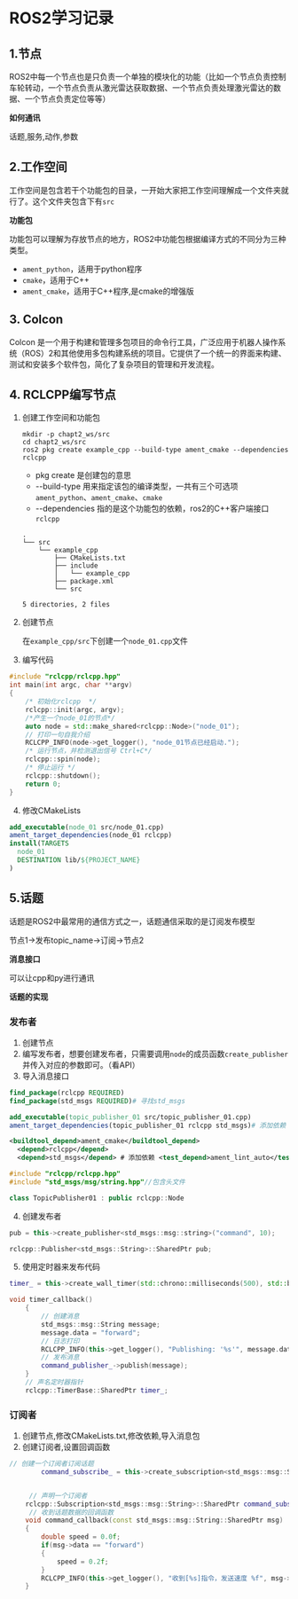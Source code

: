 # ROS2学习记录

## 1.节点

ROS2中每一个节点也是只负责一个单独的模块化的功能（比如一个节点负责控制车轮转动，一个节点负责从激光雷达获取数据、一个节点负责处理激光雷达的数据、一个节点负责定位等等）

**如何通讯**

话题,服务,动作,参数

## 2.工作空间


工作空间是包含若干个功能包的目录，一开始大家把工作空间理解成一个文件夹就行了。这个文件夹包含下有`src`

**功能包**

功能包可以理解为存放节点的地方，ROS2中功能包根据编译方式的不同分为三种类型。

- `ament_python`，适用于python程序
- `cmake`，适用于C++
- `ament_cmake`，适用于C++程序,是cmake的增强版

## 3. Colcon


Colcon 是一个用于构建和管理多包项目的命令行工具，广泛应用于机器人操作系统（ROS）2和其他使用多包构建系统的项目。它提供了一个统一的界面来构建、测试和安装多个软件包，简化了复杂项目的管理和开发流程。

## 4. RCLCPP编写节点

1. 创建工作空间和功能包

   ```
   mkdir -p chapt2_ws/src
   cd chapt2_ws/src
   ros2 pkg create example_cpp --build-type ament_cmake --dependencies rclcpp
   ```

   - pkg create 是创建包的意思
   - --build-type 用来指定该包的编译类型，一共有三个可选项`ament_python`、`ament_cmake`、`cmake`
   - --dependencies 指的是这个功能包的依赖，ros2的C++客户端接口`rclcpp`

   ```
   .
   └── src
       └── example_cpp
           ├── CMakeLists.txt
           ├── include
           │   └── example_cpp
           ├── package.xml
           └── src
   
   5 directories, 2 files
   ```

2. 创建节点

   在`example_cpp/src`下创建一个`node_01.cpp`文件

3. 编写代码

```cpp
#include "rclcpp/rclcpp.hpp"
int main(int argc, char **argv)
{
    /* 初始化rclcpp  */
    rclcpp::init(argc, argv);
    /*产生一个node_01的节点*/
    auto node = std::make_shared<rclcpp::Node>("node_01");
    // 打印一句自我介绍
    RCLCPP_INFO(node->get_logger(), "node_01节点已经启动.");
    /* 运行节点，并检测退出信号 Ctrl+C*/
    rclcpp::spin(node);
    /* 停止运行 */
    rclcpp::shutdown();
    return 0;
}
```

4. 修改CMakeLists

```cmake
add_executable(node_01 src/node_01.cpp)
ament_target_dependencies(node_01 rclcpp)
install(TARGETS
  node_01
  DESTINATION lib/${PROJECT_NAME}
)
```

## 5.话题

话题是ROS2中最常用的通信方式之一，话题通信采取的是订阅发布模型

节点1->发布topic_name->订阅->节点2

**消息接口**

可以让cpp和py进行通讯

**话题的实现**

### **发布者**

1. 创建节点
2. 编写发布者，想要创建发布者，只需要调用`node`的成员函数`create_publisher`并传入对应的参数即可。（看API）
3. 导入消息接口 

```cmake
find_package(rclcpp REQUIRED)
find_package(std_msgs REQUIRED)# 寻找std_msgs

add_executable(topic_publisher_01 src/topic_publisher_01.cpp)
ament_target_dependencies(topic_publisher_01 rclcpp std_msgs)# 添加依赖
```

```xml
<buildtool_depend>ament_cmake</buildtool_depend>
  <depend>rclcpp</depend>
  <depend>std_msgs</depend> # 添加依赖 <test_depend>ament_lint_auto</test_depend> <test_depend>ament_lint_common</test_depend>
```

```cpp
#include "rclcpp/rclcpp.hpp"
#include "std_msgs/msg/string.hpp"//包含头文件

class TopicPublisher01 : public rclcpp::Node
```

4. 创建发布者

```cpp
pub = this->create_publisher<std_msgs::msg::string>("command", 10);

rclcpp::Publisher<std_msgs::String>::SharedPtr pub;
```

5. 使用定时器来发布代码

```cpp
timer_ = this->create_wall_timer(std::chrono::milliseconds(500), std::bind(&TopicPublisher01::timer_callback, this));

void timer_callback()
    {
        // 创建消息
        std_msgs::msg::String message;
        message.data = "forward";
        // 日志打印
        RCLCPP_INFO(this->get_logger(), "Publishing: '%s'", message.data.c_str());
        // 发布消息
        command_publisher_->publish(message);
    }
    // 声名定时器指针
    rclcpp::TimerBase::SharedPtr timer_;
```

### 订阅者

1. 创建节点,修改CMakeLists.txt,修改依赖,导入消息包
2. 创建订阅者,设置回调函数

```cpp
// 创建一个订阅者订阅话题
        command_subscribe_ = this->create_subscription<std_msgs::msg::String>("command", 10, std::bind(&TopicSubscribe01::command_callback, this, std::placeholders::_1));


     // 声明一个订阅者
    rclcpp::Subscription<std_msgs::msg::String>::SharedPtr command_subscribe_;
     // 收到话题数据的回调函数
    void command_callback(const std_msgs::msg::String::SharedPtr msg)
    {
        double speed = 0.0f;
        if(msg->data == "forward")
        {
            speed = 0.2f;
        }
        RCLCPP_INFO(this->get_logger(), "收到[%s]指令，发送速度 %f", msg->data.c_str(),speed);
    }
```

